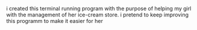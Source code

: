 i created this terminal running program with the purpose of helping my girl with the management of her ice-cream store. i pretend to keep improving this programm to make it easier for her
